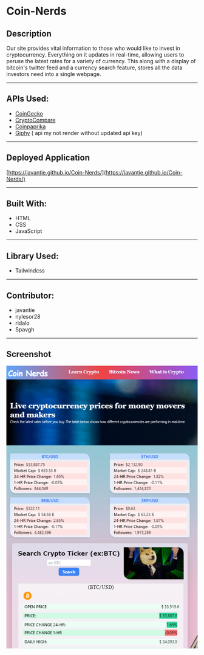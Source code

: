 # Coin-Nerds
## Description
Our site provides vital information to those who would like to invest in cryptocurrency. Everything on it updates in real-time, allowing users to peruse the latest rates for a variety of currency. This along with a display of bitcoin's twitter feed and a currency search feature, stores all the data investors need into a single webpage.

---
## APIs Used:
* [CoinGecko](https://coingecko.com/)
* [CryptoCompare](https://www.cryptocompare.com/coins/guides/how-to-use-our-api/)
* [Coinpaprika](https://coinpaprika.com/api/)
* [Giphy](https://developers.giphy.com/) ( api my not render without updated api key)
---

## Deployed Application
[https://javantie.github.io/Coin-Nerds/](https://javantie.github.io/Coin-Nerds/)

---
## Built With: 
* HTML
* CSS
* JavaScript
---
## Library Used:
* Tailwindcss
--- 

## Contributor: 
* javantie
* nylesor28
* ridalo 
* Spavgh

----
## Screenshot
![Coin Nerd Web App](assets/images/webapp-img.PNG)



